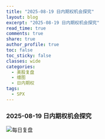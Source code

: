 ```yaml
---
title: "2025-08-19 日内期权机会探究"
layout: blog
excerpt: "2025-08-19 日内期权机会探究"
read_time: true
comments: true
share: true
author_profile: true
toc: false
toc_sticky: false
classes: wide
categories:
  - 美股复盘
  - 缠图
  - 日内期权
tags:
  - SPX
---
```


### 2025-08-19 日内期权机会探究

![每日复盘](https://image.olim.cc/2025/2025-08-19-期权机会探究.jpg)

